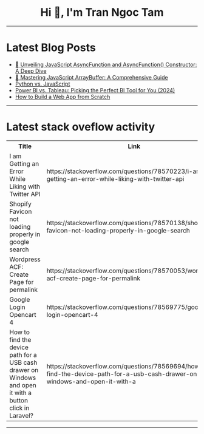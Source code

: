 <h1 align="center">Hi 👋, I'm Tran Ngoc Tam</h1>

---

# Latest Blog Posts 
<!-- BLOG-POST-LIST:START -->
- [🚀 Unveiling JavaScript AsyncFunction and AsyncFunction&lpar;&rpar; Constructor: A Deep Dive](https://dev.to/dharamgfx/unveiling-javascript-asyncfunction-and-asyncfunction-constructor-a-deep-dive-2lpb)
- [🚀 Mastering JavaScript ArrayBuffer: A Comprehensive Guide](https://dev.to/dharamgfx/mastering-javascript-arraybuffer-a-comprehensive-guide-1d5h)
- [Python vs. JavaScript](https://dev.to/dakota_day/python-vs-javascript-3cpl)
- [Power BI vs. Tableau: Picking the Perfect BI Tool for You &lpar;2024&rpar;](https://dev.to/akaksha/power-bi-vs-tableau-picking-the-perfect-bi-tool-for-you-2024-2eb4)
- [How to Build a Web App from Scratch](https://dev.to/twinkle123/how-to-build-a-web-app-from-scratch-5hca)
<!-- BLOG-POST-LIST:END -->

---

# Latest stack oveflow activity
<table>
  <tr><th>Title</th><th>Link</th></tr>
  <!-- STACKOVERFLOW:START --><tr><td>I am Getting an Error While Liking with Twitter API</td><td>https://stackoverflow.com/questions/78570223/i-am-getting-an-error-while-liking-with-twitter-api</td></tr><tr><td>Shopify Favicon not loading properly in google search</td><td>https://stackoverflow.com/questions/78570138/shopify-favicon-not-loading-properly-in-google-search</td></tr><tr><td>Wordpress ACF: Create Page for permalink</td><td>https://stackoverflow.com/questions/78570053/wordpress-acf-create-page-for-permalink</td></tr><tr><td>Google Login Opencart 4</td><td>https://stackoverflow.com/questions/78569775/google-login-opencart-4</td></tr><tr><td>How to find the device path for a USB cash drawer on Windows and open it with a button click in Laravel?</td><td>https://stackoverflow.com/questions/78569694/how-to-find-the-device-path-for-a-usb-cash-drawer-on-windows-and-open-it-with-a</td></tr><!-- STACKOVERFLOW:END -->
</table>

---


